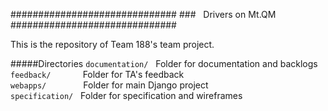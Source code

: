 \##############################
###&nbsp;&nbsp;&nbsp;Drivers on Mt.QM  
\##############################

This is the repository of Team 188's team project.

#####Directories
`documentation/` &nbsp; Folder for documentation and backlogs  
`feedback/` &nbsp;&nbsp;&nbsp;&nbsp;&nbsp;&nbsp;&nbsp;&nbsp;&nbsp;&nbsp;&nbsp; Folder for TA's feedback   
`webapps/` &nbsp;&nbsp;&nbsp;&nbsp;&nbsp;&nbsp;&nbsp; &nbsp;&nbsp;&nbsp;&nbsp;&nbsp; Folder for main Django project  
`specification/` &nbsp; Folder for specification and wireframes  

